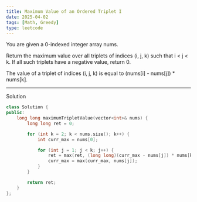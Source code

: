 ```yaml
---
title: Maximum Value of an Ordered Triplet I
date: 2025-04-02
tags: [Math, Greedy]
type: leetcode
---
```


You are given a 0-indexed integer array nums.

Return the maximum value over all triplets of indices (i, j, k) such that i < j < k. If all such triplets have a negative value, return 0.

The value of a triplet of indices (i, j, k) is equal to (nums[i] - nums[j]) * nums[k].

---

Solution

```C++
class Solution {
public:
    long long maximumTripletValue(vector<int>& nums) {
        long long ret = 0;

        for (int k = 2; k < nums.size(); k++) {
            int curr_max = nums[0];

            for (int j = 1; j < k; j++) {
                ret = max(ret, (long long)(curr_max - nums[j]) * nums[k]);
                curr_max = max(curr_max, nums[j]);
            }
        }

        return ret;
    }
};
```